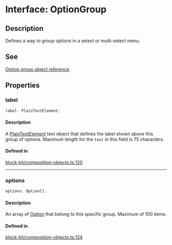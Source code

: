 # Interface: OptionGroup

## Description

Defines a way to group options in a select or multi-select menu.

## See

[Option group object reference](https://api.slack.com/reference/block-kit/composition-objects#option_group).

## Properties

### label

```ts
label: PlainTextElement;
```

#### Description

A [PlainTextElement](Interface.PlainTextElement.md) text object that defines the label shown above this group of options.
Maximum length for the `text` in this field is 75 characters.

#### Defined in

[block-kit/composition-objects.ts:120](https://github.com/slackapi/node-slack-sdk/blob/main/packages/types/src/block-kit/composition-objects.ts#L120)

***

### options

```ts
options: Option[];
```

#### Description

An array of [Option](TypeAlias.Option.md) that belong to this specific group. Maximum of 100 items.

#### Defined in

[block-kit/composition-objects.ts:124](https://github.com/slackapi/node-slack-sdk/blob/main/packages/types/src/block-kit/composition-objects.ts#L124)
